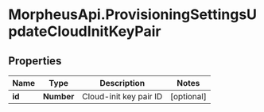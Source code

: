 # MorpheusApi.ProvisioningSettingsUpdateCloudInitKeyPair

## Properties

Name | Type | Description | Notes
------------ | ------------- | ------------- | -------------
**id** | **Number** | Cloud-init key pair ID | [optional] 


